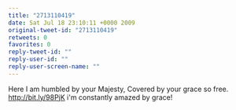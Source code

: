 ```yaml
---
title: "2713110419"
date: Sat Jul 18 23:10:11 +0000 2009
original-tweet-id: "2713110419"
retweets: 0
favorites: 0
reply-tweet-id: ""
reply-user-id: ""
reply-user-screen-name: ""
---
```

Here I am humbled by your Majesty, Covered by your grace so free. http://bit.ly/98PjK
 i'm constantly amazed by grace!
